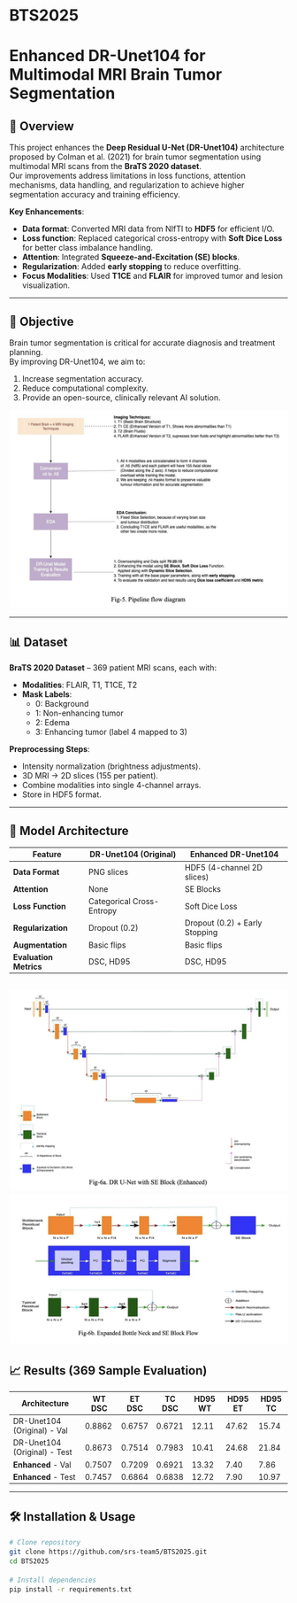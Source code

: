 # BTS2025
# Enhanced DR-Unet104 for Multimodal MRI Brain Tumor Segmentation

## 📌 Overview
This project enhances the **Deep Residual U-Net (DR-Unet104)** architecture proposed by Colman et al. (2021) for brain tumor segmentation using multimodal MRI scans from the **BraTS 2020 dataset**.  
Our improvements address limitations in loss functions, attention mechanisms, data handling, and regularization to achieve higher segmentation accuracy and training efficiency.

**Key Enhancements**:
- **Data format**: Converted MRI data from NIfTI to **HDF5** for efficient I/O.
- **Loss function**: Replaced categorical cross-entropy with **Soft Dice Loss** for better class imbalance handling.
- **Attention**: Integrated **Squeeze-and-Excitation (SE) blocks**.
- **Regularization**: Added **early stopping** to reduce overfitting.
- **Focus Modalities**: Used **T1CE** and **FLAIR** for improved tumor and lesion visualization.

---

## 🎯 Objective
Brain tumor segmentation is critical for accurate diagnosis and treatment planning.  
By improving DR-Unet104, we aim to:
1. Increase segmentation accuracy.
2. Reduce computational complexity.
3. Provide an open-source, clinically relevant AI solution.

![alt text](images/Fig-5.png)

---

## 📊 Dataset
**BraTS 2020 Dataset** – 369 patient MRI scans, each with:
- **Modalities**: FLAIR, T1, T1CE, T2
- **Mask Labels**:
  - 0: Background
  - 1: Non-enhancing tumor
  - 2: Edema
  - 3: Enhancing tumor (label 4 mapped to 3)

**Preprocessing Steps**:
- Intensity normalization (brightness adjustments).
- 3D MRI → 2D slices (155 per patient).
- Combine modalities into single 4-channel arrays.
- Store in HDF5 format.

---

## 🧠 Model Architecture

| Feature                  | DR-Unet104 (Original)         | Enhanced DR-Unet104 |
|--------------------------|--------------------------------|----------------------|
| **Data Format**          | PNG slices                    | HDF5 (4-channel 2D slices) |
| **Attention**            | None                          | SE Blocks            |
| **Loss Function**        | Categorical Cross-Entropy     | Soft Dice Loss       |
| **Regularization**       | Dropout (0.2)                  | Dropout (0.2) + Early Stopping |
| **Augmentation**         | Basic flips                   | Basic flips          |
| **Evaluation Metrics**   | DSC, HD95                     | DSC, HD95            |

![alt text](images/Fig-6a.png)
![alt text](images/Fig-6b.png)
---

## 📈 Results (369 Sample Evaluation)

| Architecture | WT DSC | ET DSC | TC DSC | HD95 WT | HD95 ET | HD95 TC |
|--------------|--------|--------|--------|---------|---------|---------|
| DR-Unet104 (Original) - Val | 0.8862 | 0.6757 | 0.6721 | 12.11 | 47.62 | 15.74 |
| DR-Unet104 (Original) - Test| 0.8673 | 0.7514 | 0.7983 | 10.41 | 24.68 | 21.84 |
| **Enhanced** - Val          | 0.7507 | 0.7209 | 0.6921 | 13.32 | 7.40 | 7.86 |
| **Enhanced** - Test         | 0.7457 | 0.6864 | 0.6838 | 12.72 | 7.90  | 10.97  |

---

## 🛠 Installation & Usage

```bash
# Clone repository
git clone https://github.com/srs-team5/BTS2025.git
cd BTS2025

# Install dependencies
pip install -r requirements.txt

```
